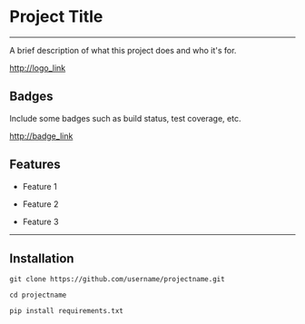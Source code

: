 # Project Title
---
A brief description of what this project does and who it's for.

<http://logo_link>

## Badges

Include some badges such as build status, test coverage, etc.

<http://badge_link>

## Features

- Feature 1

- Feature 2

- Feature 3

---
## Installation

 	git clone https://github.com/username/projectname.git
	 	
	cd projectname
	
	pip install requirements.txt
